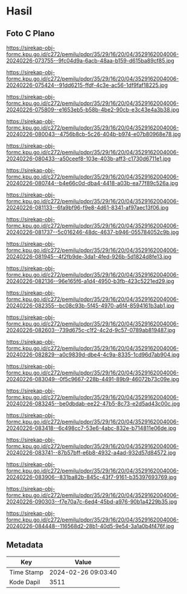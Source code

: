 # Hasil

## Foto C Plano

https://sirekap-obj-formc.kpu.go.id/c272/pemilu/pdpr/35/29/16/20/04/3529162004006-20240226-073755--9fc04d9a-6acb-48aa-b159-d615ba89cf85.jpg

https://sirekap-obj-formc.kpu.go.id/c272/pemilu/pdpr/35/29/16/20/04/3529162004006-20240226-075424--91dd6215-ffdf-4c3e-ac56-1df9faf18225.jpg

https://sirekap-obj-formc.kpu.go.id/c272/pemilu/pdpr/35/29/16/20/04/3529162004006-20240226-075809--e1653eb5-b58b-4be2-90cb-e3c43e4a3b38.jpg

https://sirekap-obj-formc.kpu.go.id/c272/pemilu/pdpr/35/29/16/20/04/3529162004006-20240226-080043--4756b8cb-5c26-404b-b974-e07b80968e78.jpg

https://sirekap-obj-formc.kpu.go.id/c272/pemilu/pdpr/35/29/16/20/04/3529162004006-20240226-080433--a50ceef8-103e-403b-aff3-c1730d6711e1.jpg

https://sirekap-obj-formc.kpu.go.id/c272/pemilu/pdpr/35/29/16/20/04/3529162004006-20240226-080744--b4e66c0d-dba4-4418-a03b-ea77f89c526a.jpg

https://sirekap-obj-formc.kpu.go.id/c272/pemilu/pdpr/35/29/16/20/04/3529162004006-20240226-081133--6fa9bf96-f9e8-4d61-8341-af97aec13f06.jpg

https://sirekap-obj-formc.kpu.go.id/c272/pemilu/pdpr/35/29/16/20/04/3529162004006-20240226-081737--5c016246-48dc-4637-b946-055784052c9b.jpg

https://sirekap-obj-formc.kpu.go.id/c272/pemilu/pdpr/35/29/16/20/04/3529162004006-20240226-081945--4f2fb9de-3da1-4fed-926b-5d1824d8fe13.jpg

https://sirekap-obj-formc.kpu.go.id/c272/pemilu/pdpr/35/29/16/20/04/3529162004006-20240226-082136--96e165f6-a1d4-4950-b3fb-423c5221ed29.jpg

https://sirekap-obj-formc.kpu.go.id/c272/pemilu/pdpr/35/29/16/20/04/3529162004006-20240226-082355--bc08c93b-5f45-4970-a6f4-8594161b3ab1.jpg

https://sirekap-obj-formc.kpu.go.id/c272/pemilu/pdpr/35/29/16/20/04/3529162004006-20240226-082603--739d675c-c1f2-4c2d-9c57-0789ab819487.jpg

https://sirekap-obj-formc.kpu.go.id/c272/pemilu/pdpr/35/29/16/20/04/3529162004006-20240226-082829--a0c9839d-dbe4-4c9a-8335-1cd96d7ab904.jpg

https://sirekap-obj-formc.kpu.go.id/c272/pemilu/pdpr/35/29/16/20/04/3529162004006-20240226-083049--0f5c9667-228b-4491-89b9-46072b73c09e.jpg

https://sirekap-obj-formc.kpu.go.id/c272/pemilu/pdpr/35/29/16/20/04/3529162004006-20240226-083245--be0dbdab-ee22-47b5-8c73-e2d5ad43c00c.jpg

https://sirekap-obj-formc.kpu.go.id/c272/pemilu/pdpr/35/29/16/20/04/3529162004006-20240226-083418--6c498cc7-53e6-4abc-832e-b714811e06de.jpg

https://sirekap-obj-formc.kpu.go.id/c272/pemilu/pdpr/35/29/16/20/04/3529162004006-20240226-083741--87b57bff-e6b8-4932-a4ad-932d57d84572.jpg

https://sirekap-obj-formc.kpu.go.id/c272/pemilu/pdpr/35/29/16/20/04/3529162004006-20240226-083906--831ba82b-845c-43f7-9161-b35397693769.jpg

https://sirekap-obj-formc.kpu.go.id/c272/pemilu/pdpr/35/29/16/20/04/3529162004006-20240226-090303--f7e70a7c-6ed4-45bd-a976-90b1a4229b35.jpg

https://sirekap-obj-formc.kpu.go.id/c272/pemilu/pdpr/35/29/16/20/04/3529162004006-20240226-084448--116568d2-28b1-40d5-9e54-3a1a0b4f476f.jpg


## Metadata

| Key        | Value               |
| ---------- | ------------------- |
| Time Stamp | 2024-02-26 09:03:40 |
| Kode Dapil | 3511                |



